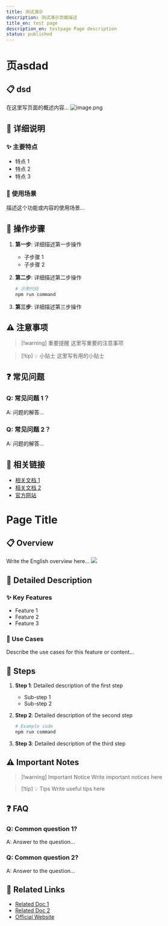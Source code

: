 ```yaml
---
title: 测试演示
description: 测试演示页面描述
title_en: test page
description_en: testpage Page description
status: published
---
```


# 页asdad

## 📋 dsd

在这里写页面的概述内容...
![image.png](https://center-help.oss-cn-shenzhen.aliyuncs.com/202507071807598.png)

## 📖 详细说明

### ✨ 主要特点

- 特点 1
- 特点 2  
- 特点 3

### 🎯 使用场景

描述这个功能或内容的使用场景...

## 🚀 操作步骤

1. **第一步**: 详细描述第一步操作
   - 子步骤 1
   - 子步骤 2

2. **第二步**: 详细描述第二步操作
   ```bash
   # 示例代码
   npm run command
   ```

3. **第三步**: 详细描述第三步操作

## ⚠️ 注意事项

> [!warning] 重要提醒
> 这里写重要的注意事项

> [!tip] 💡 小贴士
> 这里写有用的小贴士

## ❓ 常见问题

### Q: 常见问题 1？
A: 问题的解答...

### Q: 常见问题 2？
A: 问题的解答...

## 🔗 相关链接

- [相关文档 1](../category/related-doc-1)
- [相关文档 2](../category/related-doc-2)
- [官方网站](https://realibox.com)

<!-- ==================== 英文版本 ==================== -->
<!-- English Version - 程序会自动分离这部分内容 -->

# Page Title

## 📋 Overview

Write the English overview here...
![](https://center-help.oss-cn-shenzhen.aliyuncs.com/202507071807598.png)
## 📖 Detailed Description

### ✨ Key Features

- Feature 1
- Feature 2
- Feature 3

### 🎯 Use Cases

Describe the use cases for this feature or content...

## 🚀 Steps

1. **Step 1**: Detailed description of the first step
   - Sub-step 1
   - Sub-step 2

2. **Step 2**: Detailed description of the second step
   ```bash
   # Example code
   npm run command
   ```

3. **Step 3**: Detailed description of the third step

## ⚠️ Important Notes

> [!warning] Important Notice
> Write important notices here

> [!tip] 💡 Tips
> Write useful tips here

## ❓ FAQ

### Q: Common question 1?
A: Answer to the question...

### Q: Common question 2?
A: Answer to the question...

## 🔗 Related Links

- [Related Doc 1](../category/related-doc-1)
- [Related Doc 2](../category/related-doc-2)
- [Official Website](https://realibox.com)
